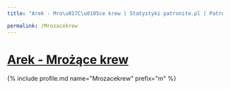 ```yaml
---
title: "Arek - Mro\u017C\u0105ce krew | Statystyki patronite.pl | Patromierz"

permalink: /Mrozacekrew
---
```


# [Arek - Mrożące krew](https://patronite.pl/Mrozacekrew)

{% include profile.md name="Mrozacekrew" prefix="m" %}
